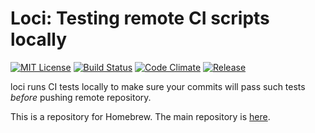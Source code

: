 # Loci: Testing remote CI scripts locally
[![MIT License](http://img.shields.io/badge/license-MIT-blue.svg?style=flat)](LICENSE)
[![Build Status](https://travis-ci.org/jkawamoto/loci.svg?branch=master)](https://travis-ci.org/jkawamoto/loci)
[![Code Climate](https://codeclimate.com/github/jkawamoto/loci/badges/gpa.svg)](https://codeclimate.com/github/jkawamoto/loci)
[![Release](https://img.shields.io/badge/release-0.3.3-brightgreen.svg)](https://github.com/jkawamoto/loci/releases/tag/v0.3.3)

loci runs CI tests locally to make sure your commits will pass such tests
*before* pushing remote repository.

This is a repository for Homebrew.
The main repository is [here](https://github.com/jkawamoto/loci).
